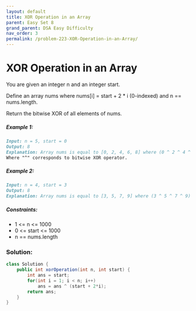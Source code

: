 ```yaml
---
layout: default
title: XOR Operation in an Array
parent: Easy Set 8
grand_parent: DSA Easy Difficulty
nav_order: 3
permalink: /problem-223-XOR-Operation-in-an-Array/
---
```

# XOR Operation in an Array

You are given an integer n and an integer start.

Define an array nums where nums[i] = start + 2 * i (0-indexed) and n == nums.length.

Return the bitwise XOR of all elements of nums.

##### Example 1:
```markdown
Input: n = 5, start = 0
Output: 8
Explanation: Array nums is equal to [0, 2, 4, 6, 8] where (0 ^ 2 ^ 4 ^ 6 ^ 8) = 8.
Where "^" corresponds to bitwise XOR operator.
```
##### Example 2:
```markdown
Input: n = 4, start = 3
Output: 8
Explanation: Array nums is equal to [3, 5, 7, 9] where (3 ^ 5 ^ 7 ^ 9) = 8.
```
##### Constraints:
* 1 <= n <= 1000
* 0 <= start <= 1000
* n == nums.length

### Solution:
```java
class Solution {
    public int xorOperation(int n, int start) {
        int ans = start;
        for(int i = 1; i < n; i++)
            ans = ans ^ (start + 2*i);
        return ans;
    }
}
```